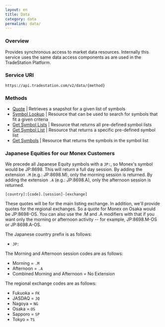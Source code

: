 ```yaml
---
layout: en
title: Data
category: data
permalink: data/
---
```


### Overview

Provides synchronous access to market data resources. Internally this service uses the same data access components as are used in the TradeStation Platform.

### Service URI

`https://api.tradestation.com/v2/data/{method}`

### Methods

* [Quote](quote) | Retrieves a snapshot for a given list of symbols
* [Symbol Lookup](symbol-lookup) | Resource that can be used to search for symbols that fit a given criteria
* [Get Symbol Lists](get-symbol-lists) | Resource that returns all pre-defined symbol lists
* [Get Symbol List](get-symbol-list) | Resource that returns a specific pre-defined symbol list
* [Get Symbols](get-symbols) | Resource that returns the symbols in the symbol list

### Japanese Equities for our Monex Customers

We precede all Japanese Equity symbols with a `JP:`, so Monex's symbol would be JP:8698. This will return a full day session. By adding the extension `.M` (e.g.: JP:8698.M), only the morning session is returned. By adding the extension `.A` (e.g.: JP:8698.A), only the afternoon session is returned.

`[country]:[code].[session]-[exchange]`

These quotes will be for the main listing exchange. In addition, we'll provide quotes for the regional exchanges. So a quote for Monex on Osaka would be JP:8698-OS. You can also use the .M and .A modifiers with that if you want only the morning or afternoon activity -- for example, JP:8698.M-OS or JP:8698.A-OS.

The Japanese country prefix is as follows:

* `JP:`

The Morning and Afternoon session codes are as follows:

* Morning = `.M`
* Afternoon = `.A`
* Combined Morning and Afternoon = No Extension

The regional exchange codes are as follows:

* Fukuoka = `FK`
* JASDAQ = `JQ`
* Nagoya = `NG`
* Osaka = `OS`
* Sapporo = `SP`
* Tokyo = `TS`
